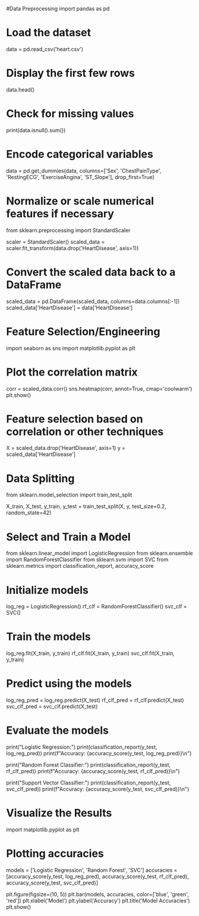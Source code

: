  #Data Preprocessing
import pandas as pd

# Load the dataset
data = pd.read_csv('heart.csv')

# Display the first few rows
data.head()

# Check for missing values
print(data.isnull().sum())

# Encode categorical variables
data = pd.get_dummies(data, columns=['Sex', 'ChestPainType', 'RestingECG', 'ExerciseAngina', 'ST_Slope'], drop_first=True)

# Normalize or scale numerical features if necessary
from sklearn.preprocessing import StandardScaler

scaler = StandardScaler()
scaled_data = scaler.fit_transform(data.drop('HeartDisease', axis=1))

# Convert the scaled data back to a DataFrame
scaled_data = pd.DataFrame(scaled_data, columns=data.columns[:-1])
scaled_data['HeartDisease'] = data['HeartDisease']

#  Feature Selection/Engineering
import seaborn as sns
import matplotlib.pyplot as plt

# Plot the correlation matrix
corr = scaled_data.corr()
sns.heatmap(corr, annot=True, cmap='coolwarm')
plt.show()

# Feature selection based on correlation or other techniques
X = scaled_data.drop('HeartDisease', axis=1)
y = scaled_data['HeartDisease']

# Data Splitting
from sklearn.model_selection import train_test_split

X_train, X_test, y_train, y_test = train_test_split(X, y, test_size=0.2, random_state=42)

# Select and Train a Model
from sklearn.linear_model import LogisticRegression
from sklearn.ensemble import RandomForestClassifier
from sklearn.svm import SVC
from sklearn.metrics import classification_report, accuracy_score

# Initialize models
log_reg = LogisticRegression()
rf_clf = RandomForestClassifier()
svc_clf = SVC()

# Train the models
log_reg.fit(X_train, y_train)
rf_clf.fit(X_train, y_train)
svc_clf.fit(X_train, y_train)

# Predict using the models
log_reg_pred = log_reg.predict(X_test)
rf_clf_pred = rf_clf.predict(X_test)
svc_clf_pred = svc_clf.predict(X_test)

# Evaluate the models
print("Logistic Regression:")
print(classification_report(y_test, log_reg_pred))
print(f"Accuracy: {accuracy_score(y_test, log_reg_pred)}\n")

print("Random Forest Classifier:")
print(classification_report(y_test, rf_clf_pred))
print(f"Accuracy: {accuracy_score(y_test, rf_clf_pred)}\n")

print("Support Vector Classifier:")
print(classification_report(y_test, svc_clf_pred))
print(f"Accuracy: {accuracy_score(y_test, svc_clf_pred)}\n")

# Visualize the Results
import matplotlib.pyplot as plt

# Plotting accuracies
models = ['Logistic Regression', 'Random Forest', 'SVC']
accuracies = [accuracy_score(y_test, log_reg_pred), accuracy_score(y_test, rf_clf_pred), accuracy_score(y_test, svc_clf_pred)]

plt.figure(figsize=(10, 5))
plt.bar(models, accuracies, color=['blue', 'green', 'red'])
plt.xlabel('Model')
plt.ylabel('Accuracy')
plt.title('Model Accuracies')
plt.show()
